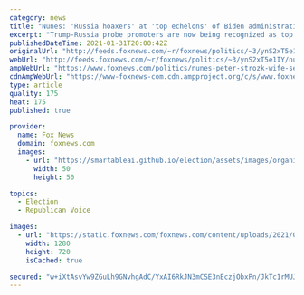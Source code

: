 ```yaml
---
category: news
title: "Nunes: 'Russia hoaxers' at 'top echelons' of Biden administration"
excerpt: "Trump-Russia probe promoters are now being recognized as top Biden administration officials, Rep. Devin Nunes alleged on \"Sunday Morning Futures.\""
publishedDateTime: 2021-01-31T20:00:42Z
originalUrl: "http://feeds.foxnews.com/~r/foxnews/politics/~3/ynS2xT5e1IY/nunes-peter-strozk-wife-sec-appointment"
webUrl: "http://feeds.foxnews.com/~r/foxnews/politics/~3/ynS2xT5e1IY/nunes-peter-strozk-wife-sec-appointment"
ampWebUrl: "https://www.foxnews.com/politics/nunes-peter-strozk-wife-sec-appointment.amp"
cdnAmpWebUrl: "https://www-foxnews-com.cdn.ampproject.org/c/s/www.foxnews.com/politics/nunes-peter-strozk-wife-sec-appointment.amp"
type: article
quality: 175
heat: 175
published: true

provider:
  name: Fox News
  domain: foxnews.com
  images:
    - url: "https://smartableai.github.io/election/assets/images/organizations/foxnews.com-50x50.jpg"
      width: 50
      height: 50

topics:
  - Election
  - Republican Voice

images:
  - url: "https://static.foxnews.com/foxnews.com/content/uploads/2021/01/biden-book.jpg"
    width: 1280
    height: 720
    isCached: true

secured: "w+iXtAsvYw9ZGuLh9GNvhgAdC/YxAI6RkJN3mCSE3nEczjObxPn/JkTc1rMUJeXsWLMAE0reGu3wAI49YdIyY01j3GTb6iexSbgqqO5UDIi18kuXxg5seQWnkIUXM+XyArbiDMAqtfHmxp0ecKpUZnAHpS9Fc6K5TOql3OeStgO4FPUmX81G182dUCEsL45jxB7SLB3O8C2up7XBy546VPKvXg5NJkUCKKNZ8QKYdJ6R2yklpWoHe6byoDA+l8QpLWXxra/pdea2ADRnDtk4gHL4rKLZqIN54//RWTfjUPPyIl2gj+xt1FyCT/8enlWDl1VLBh+5/osXje9B5xhEvkmkpRr0TaDZOdiYY1TqgMw=;uEFyV3QV4RpUgRJocj4P1Q=="
---
```


